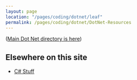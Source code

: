 ```yaml
---
layout: page
location: "/pages/coding/dotnet/leaf"
permalink: /pages/coding/dotnet/DotNet-Resources
---
```


([Main Dot Net directory is here](/pages/coding/Dot-Net))

## Elsewhere on this site

- [C# Stuff](/pages/coding/lang/oo/C-Sharp)

